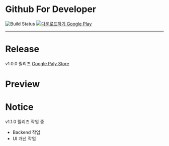 # Github For Developer
![Build Status](https://travis-ci.org/msnodeve/Github-for-Developer.svg?branch=master)
<a href='https://play.google.com/store/apps/details?id=com.seok.gitfordeveloper&pcampaignid=MKT-Other-global-all-co-prtnr-py-PartBadge-Mar2515-1'><img alt='다운로드하기 Google Play' src='https://play.google.com/intl/ko/badges/images/generic/ko_badge_web_generic.png'/></a>
***

# Release
v1.0.0 릴리즈 [Google Paly Store](https://play.google.com/store/apps/details?id=com.seok.gitfordeveloper)

# Preview


# Notice

v1.1.0 릴리즈 작업 중
- Backend 작업
- UI 개선 작업
